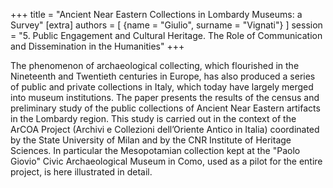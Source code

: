 +++
title = "Ancient Near Eastern Collections in Lombardy Museums: a Survey"
[extra]
authors = [
    {name = "Giulio", surname = "Vignati"}
]
session = "5. Public Engagement and Cultural Heritage. The Role of Communication and Dissemination in the Humanities"
+++

The phenomenon of archaeological collecting, which flourished in the Nineteenth and Twentieth
centuries in Europe, has also produced a series of public and private collections in Italy, which
today have largely merged into museum institutions. The paper presents the results of the census
and preliminary study of the public collections of Ancient Near Eastern artifacts in the Lombardy
region. This study is carried out in the context of the ArCOA Project (Archivi e Collezioni
dell’Oriente Antico in Italia) coordinated by the State University of Milan and by the CNR Institute of
Heritage Sciences. In particular the Mesopotamian collection kept at the "Paolo Giovio" Civic
Archaeological Museum in Como, used as a pilot for the entire project, is here illustrated in detail.


